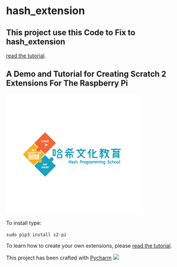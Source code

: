 # hash_extension

## This project use this Code to Fix to hash_extension
[read the tutorial](https://mryslab.github.io/s2-pi/).
## A Demo and Tutorial for Creating  Scratch 2 Extensions For The Raspberry Pi
![](https://github.com/ahwow120509/hash_extension/blob/master/docs/images/logo.png)

To install type:

`
sudo pip3 install s2-pi
`

To learn how to create your own extensions, please [read the tutorial](https://mryslab.github.io/s2-pi/).

This project has been crafted with [Pycharm](https://www.jetbrains.com/pycharm/)
![](https://github.com/MrYsLab/s2-pi/blob/master/docs/images/pycharm_logo.png)

